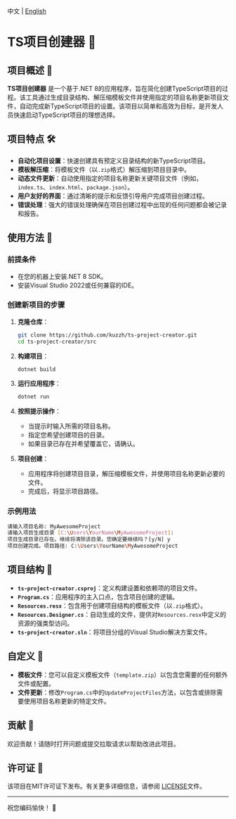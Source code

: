中文 | [English](README.md)

# TS项目创建器 🚀

## 项目概述 🌟

**TS项目创建器** 是一个基于.NET 8的应用程序，旨在简化创建TypeScript项目的过程。该工具通过生成目录结构、解压缩模板文件并使用指定的项目名称更新项目文件，自动完成新TypeScript项目的设置。该项目以简单和高效为目标，是开发人员快速启动TypeScript项目的理想选择。

## 项目特点 🛠️

- **自动化项目设置**：快速创建具有预定义目录结构的新TypeScript项目。
- **模板解压缩**：将模板文件（以`.zip`格式）解压缩到项目目录中。
- **动态文件更新**：自动使用指定的项目名称更新关键项目文件（例如，`index.ts`、`index.html`、`package.json`）。
- **用户友好的界面**：通过清晰的提示和反馈引导用户完成项目创建过程。
- **错误处理**：强大的错误处理确保在项目创建过程中出现的任何问题都会被记录和报告。

## 使用方法 📘

### 前提条件

- 在您的机器上安装.NET 8 SDK。
- 安装Visual Studio 2022或任何兼容的IDE。

### 创建新项目的步骤

1. **克隆仓库**：
   ```bash
   git clone https://github.com/kuzzh/ts-project-creator.git
   cd ts-project-creator/src
   ```

2. **构建项目**：
   ```bash
   dotnet build
   ```

3. **运行应用程序**：
   ```bash
   dotnet run
   ```

4. **按照提示操作**：
   - 当提示时输入所需的项目名称。
   - 指定您希望创建项目的目录。
   - 如果目录已存在并希望覆盖它，请确认。

5. **项目创建**：
   - 应用程序将创建项目目录，解压缩模板文件，并使用项目名称更新必要的文件。
   - 完成后，将显示项目路径。

### 示例用法

```bash
请输入项目名称: MyAwesomeProject
请输入项目生成目录 [C:\Users\YourName\MyAwesomeProject]:
项目生成目录已存在。继续将清除该目录。您确定要继续吗？[y/N] y
项目创建完成。项目路径: C:\Users\YourName\MyAwesomeProject
```

## 项目结构 📁

- **`ts-project-creator.csproj`**：定义构建设置和依赖项的项目文件。
- **`Program.cs`**：应用程序的主入口点，包含项目创建的逻辑。
- **`Resources.resx`**：包含用于创建项目结构的模板文件（以`.zip`格式）。
- **`Resources.Designer.cs`**：自动生成的文件，提供对`Resources.resx`中定义的资源的强类型访问。
- **`ts-project-creator.sln`**：将项目分组的Visual Studio解决方案文件。

## 自定义 🎨

- **模板文件**：您可以自定义模板文件（`template.zip`）以包含您需要的任何额外文件或配置。
- **文件更新**：修改`Program.cs`中的`UpdateProjectFiles`方法，以包含或排除需要使用项目名称更新的特定文件。

## 贡献 🤝

欢迎贡献！请随时打开问题或提交拉取请求以帮助改进此项目。

## 许可证 📄

该项目在MIT许可证下发布。有关更多详细信息，请参阅 [LICENSE](LICENSE)文件。

---

祝您编码愉快！ 🎉